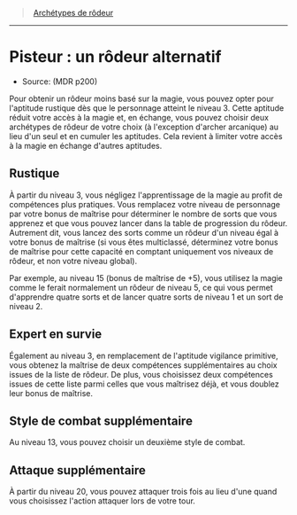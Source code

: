 
<!--SubClassItem-->

> <!--ParentNameLink-->[Archétypes de rôdeur](ranger_hd.md#archétypes-de-rôdeurs)<!--/ParentNameLink-->

---

# <!--Name-->Pisteur : un rôdeur alternatif<!--/Name-->

- Source: <!--Source-->(MDR p200)<!--/Source-->

Pour obtenir un rôdeur moins basé sur la magie, vous pouvez opter pour l'aptitude rustique dès que le personnage atteint le niveau 3. Cette aptitude réduit votre accès à la magie et, en échange, vous pouvez choisir deux archétypes de rôdeur de votre choix (à l'exception d'archer arcanique) au lieu d'un seul et en cumuler les aptitudes. Cela revient à limiter votre accès à la magie en échange d'autres aptitudes.

<!--GenericItem-->

## <!--Name-->Rustique<!--/Name-->

À partir du niveau 3, vous négligez l'apprentissage de la magie au profit de compétences plus pratiques. Vous remplacez votre niveau de personnage par votre bonus de maîtrise pour déterminer le nombre de sorts que vous apprenez et que vous pouvez lancer dans la table de progression du rôdeur. Autrement dit, vous lancez des sorts comme un rôdeur d'un niveau égal à votre bonus de maîtrise (si vous êtes multiclassé, déterminez votre bonus de maîtrise pour cette capacité en comptant uniquement vos niveaux de rôdeur, et non votre niveau global).

Par exemple, au niveau 15 (bonus de maîtrise de +5), vous utilisez la magie comme le ferait normalement un rôdeur de niveau 5, ce qui vous permet d'apprendre quatre sorts et de lancer quatre sorts de niveau 1 et un sort de niveau 2.

<!--/GenericItem-->

<!--GenericItem-->

## <!--Name-->Expert en survie<!--/Name-->

Également au niveau 3, en remplacement de l'aptitude vigilance primitive, vous obtenez la maîtrise de deux compétences supplémentaires au choix issues de la liste de rôdeur. De plus, vous choisissez deux compétences issues de cette liste parmi celles que vous maîtrisez déjà, et vous doublez leur bonus de maîtrise.

<!--/GenericItem-->

<!--GenericItem-->

## <!--Name-->Style de combat supplémentaire<!--/Name-->

Au niveau 13, vous pouvez choisir un deuxième style de combat.

<!--/GenericItem-->

<!--GenericItem-->

## <!--Name-->Attaque supplémentaire<!--/Name-->

À partir du niveau 20, vous pouvez attaquer trois fois au lieu d'une quand vous choisissez l'action attaquer lors de votre tour.

<!--/GenericItem-->

<!--/SubClassItem-->



